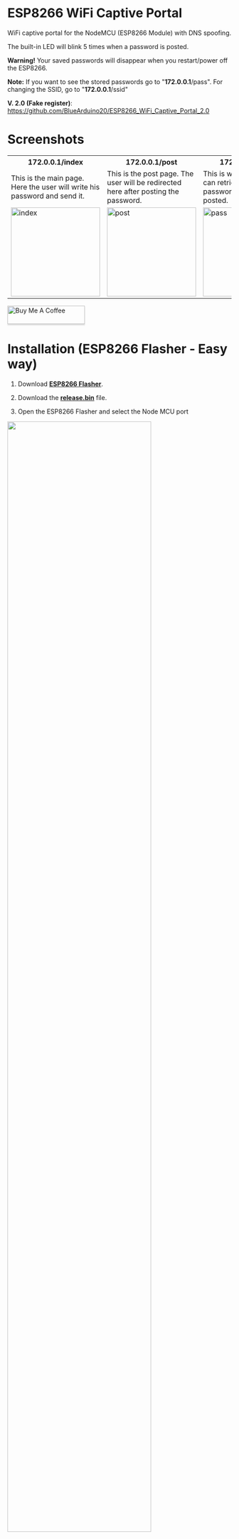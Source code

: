 # ESP8266 WiFi Captive Portal
WiFi captive portal for the NodeMCU (ESP8266 Module) with DNS spoofing.

The built-in LED will blink 5 times when a password is posted.

<b>Warning!</b> Your saved passwords will disappear when you restart/power off the ESP8266.

<b>Note:</b> If you want to see the stored passwords go to "**172.0.0.1**<a>/pass</a>". For changing the SSID, go to "**172.0.0.1**<a>/ssid</a>"

<b>V. 2.0 (Fake register)</b>: https://github.com/BlueArduino20/ESP8266_WiFi_Captive_Portal_2.0

# Screenshots

<table>
  <tr>
    <th>172.0.0.1/index</th>
    <th>172.0.0.1/post</th> 
    <th>172.0.0.1/creds</th>
    <th>172.0.0.1/ssid</th>
  </tr>
  <tr>
    <td>This is the main page. Here the user will write his password and send it.</td>
    <td>This is the post page. The user will be redirected here after posting the password.</td>
    <td>This is where the attacker can retrieve all the passwords that has been posted.</td>
    <td>Here the attacker can change the SSID name of the Access Point on the go.</td>
  <tr>
    <td><img width="200px" src="https://raw.githubusercontent.com/BlueArduino20/ESP8266_WiFi_Captive_Portal/master/src/1_Index_2.jpg" title="index"></td>
    <td><img width="200px" src="https://raw.githubusercontent.com/BlueArduino20/ESP8266_WiFi_Captive_Portal/master/src/2_Post.jpg" title="post"></td>
    <td><img width="200px" src="https://raw.githubusercontent.com/BlueArduino20/ESP8266_WiFi_Captive_Portal/master/src/3_Pass.jpg" title="pass"></td>
<td><img width="200px" src="https://raw.githubusercontent.com/BlueArduino20/ESP8266_WiFi_Captive_Portal/master/src/4_ssid.jpg" title="ssid"></td>
  </tr>
</table>

<a href="https://www.buymeacoffee.com/rSiZtB3" target="_blank"><img src="https://www.buymeacoffee.com/assets/img/custom_images/orange_img.png" alt="Buy Me A Coffee" style="height: 41px !important;width: 174px !important;box-shadow: 0px 3px 2px 0px rgba(190, 190, 190, 0.5) !important;-webkit-box-shadow: 0px 3px 2px 0px rgba(190, 190, 190, 0.5) !important;" ></a>

# Installation (ESP8266 Flasher - Easy way)

1. Download <a href="https://github.com/nodemcu/nodemcu-flasher"><b>ESP8266 Flasher</b></a>.

2. Download the <b><a href="https://github.com/125K/ESP8266_WiFi_Captive_Portal/raw/master/release.bin">release.bin</b></a> file.

3. Open the ESP8266 Flasher and select the Node MCU port

<img width="80%" src="https://raw.githubusercontent.com/BlueArduino20/ESP8266_WiFi_Captive_Portal_2.0/master/src/1_port_selection.PNG">

4. Then, go to the config tab and select the .bin file you've just downloaded.

<img width="80%" src="https://raw.githubusercontent.com/BlueArduino20/ESP8266_WiFi_Captive_Portal_2.0/master/src/2_file_selection.png">

5. Finally, go back to the first tab and press "Flash"

6. Your Node MCU is ready!

# Installation (Arduino IDE)

1. Open your <a href="https://www.arduino.cc/en/main/software">Arduino IDE</a> and go to "File -> Preferences -> Boards Manager URLs" and paste the following link:
``http://arduino.esp8266.com/stable/package_esp8266com_index.json``
2. Go to "Tools -> Board -> Boards Manager", search "esp8266" and install esp8266
3. Go to "Tools -> Board" and select you board"
4. Download and open the sketch "<a href="https://github.com/125K/ESP8266_WiFi_Captive_Portal/blob/master/WiFi_Captive_Portal.ino"><b>WiFi_Captive_Portal.ino</b></a>"
5. You can optionally change some parameters like the SSID name and texts of the page like title, subtitle, text body...
6. Upload the code into your board.
7. You are done!

## Disclaimer
This project is for testing and educational purposes. Use it only against your own networks and devices. I don't take any responsibility for what you do with this program.
